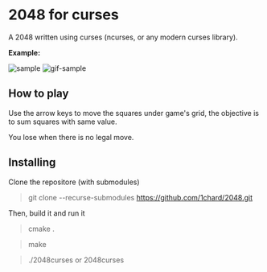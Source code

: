 # 2048 for curses

A 2048 written using curses (ncurses, or any modern curses library).

**Example:**

![sample](https://user-images.githubusercontent.com/41715288/130339024-c968314e-2827-4399-b42c-98c507148409.png)
![gif-sample](https://user-images.githubusercontent.com/41715288/130892098-862cb649-b989-4aad-88a7-e330f85681e7.gif)

## How to play

Use the arrow keys to move the squares under game's grid,
the objective is to sum squares with same value.

You lose when there is no legal move.

## Installing

Clone the repositore (with submodules)

> git clone --recurse-submodules https://github.com/1chard/2048.git

Then, build it and run it

> cmake .

> make

> ./2048curses or 2048curses
